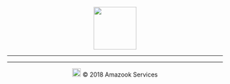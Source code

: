 <p align="center"> <img width="100" length="100" src="https://files.catbox.moe/k29a6e.webp" /></p>
<hr>
<hr>
<p align="center"> <img width="20" length="20" src="https://files.catbox.moe/yt63p2.png" /> © 2018 Amazook Services </p>
<p align="center"></p>


